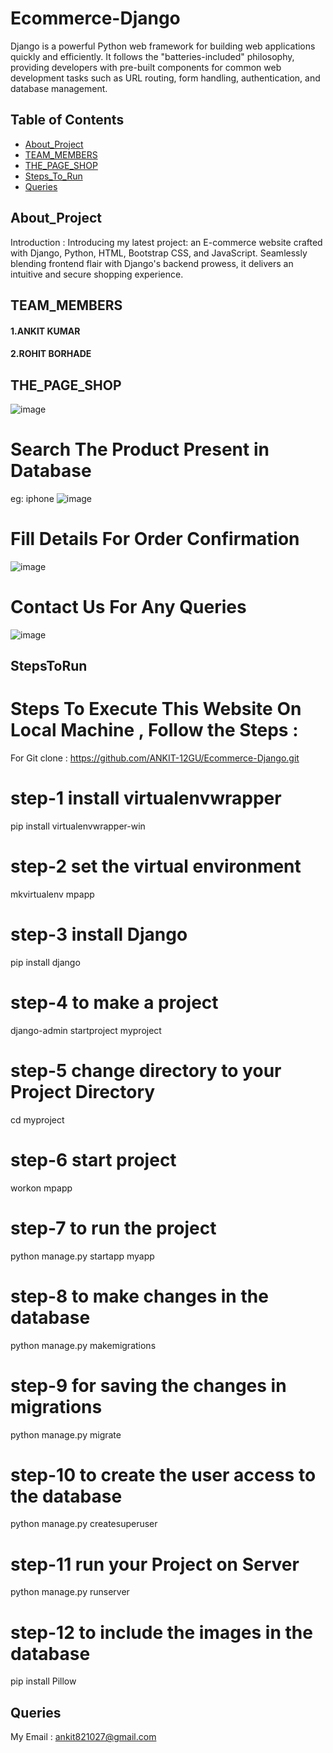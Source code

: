 # Ecommerce-Django
Django is a powerful Python web framework for building web applications quickly and efficiently. It follows the "batteries-included" philosophy, providing developers with pre-built components for common web development tasks such as URL routing, form handling, authentication, and database management.

## Table of Contents

- [About_Project](#About_Project)
- [TEAM_MEMBERS](#TEAM_MEMBERS)
- [THE_PAGE_SHOP](#THE_PAGE_SHOP)
- [Steps_To_Run](#StepsToRun)
- [Queries](#queries)
  
## About_Project
Introduction : Introducing my latest project: an E-commerce website crafted with Django, Python, HTML, Bootstrap CSS, and JavaScript. Seamlessly blending frontend flair with Django's backend prowess, it delivers an intuitive and secure shopping experience.

## TEAM_MEMBERS
#### 1.ANKIT KUMAR 
#### 2.ROHIT BORHADE

## THE_PAGE_SHOP  
![image](https://github.com/ANKIT-12GU/Ecommerce-Django/assets/114995661/40138e48-ad22-40b8-aacd-98a81c5d33fc)
# Search The Product Present in Database
eg: iphone 
![image](https://github.com/ANKIT-12GU/Ecommerce-Django/assets/114995661/5b35b6a8-cfc4-4617-8369-c29ecc3988ae)
# Fill Details For Order Confirmation
![image](https://github.com/ANKIT-12GU/Ecommerce-Django/assets/114995661/1a60a2f9-8507-4dd7-89cf-96360790baa9)
# Contact Us For Any Queries
![image](https://github.com/ANKIT-12GU/Ecommerce-Django/assets/114995661/1fd4a5ff-8771-448c-9422-cf04bbcf72e6)

## StepsToRun
# Steps To Execute This Website On Local Machine , Follow the Steps :
For Git clone : https://github.com/ANKIT-12GU/Ecommerce-Django.git
# step-1 install  virtualenvwrapper 
pip install virtualenvwrapper-win
# step-2 set the virtual environment
mkvirtualenv mpapp
# step-3 install Django
pip install django
# step-4 to make a project 
django-admin startproject myproject
# step-5 change directory to your Project Directory
cd myproject
# step-6 start project
workon mpapp
# step-7 to run the project 
python manage.py startapp myapp
# step-8 to make changes in the database
python manage.py makemigrations 
# step-9  for saving the changes in migrations
python manage.py migrate
# step-10 to create the user access to the database
python manage.py createsuperuser
# step-11  run your Project on Server
python manage.py runserver
# step-12  to include the images in the database
pip install Pillow

## Queries 
My Email : ankit821027@gmail.com

